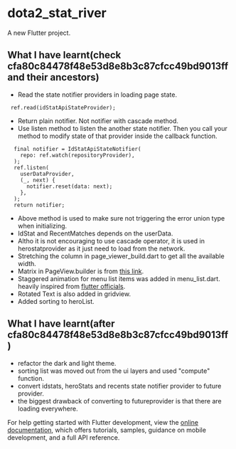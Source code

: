 # dota2_stat_river

A new Flutter project.

## What I have learnt(check cfa80c84478f48e53d8e8b3c87cfcc49bd9013ff and their ancestors)
- Read the state notifier providers in loading page state.
```
 ref.read(idStatApiStateProvider);
 ```
- Return plain notifier. Not notifier with cascade method.
- Use listen method to listen the another state notifier. Then you call your method to modify state of that provider inside the callback function.

```
  final notifier = IdStatApiStateNotifier(
    repo: ref.watch(repositoryProvider),
  );
  ref.listen(
    userDataProvider,
    (_, next) {
      notifier.reset(data: next);
    },
  );
  return notifier;
```
- Above method is used to make sure not triggering the error union type when initializing.
- IdStat and RecentMatches depends on the userData.
- Altho it is not encouraging to use cascade operator, it is used in herostatprovider as it just need to load from the network.
- Stretching the column in page_viewer_build.dart to get all the available width.
- Matrix in PageView.builder is from [this link](https://www.youtube.com/watch?v=U61kyISnPZQ&t=1919s).
- Staggered animation for menu list items was added in menu_list.dart. heavily inspired from [flutter officials](https://docs.flutter.dev/cookbook/effects/staggered-menu-animation).
- Rotated Text is also added in gridview.
- Added sorting to heroList.

## What I have learnt(after cfa80c84478f48e53d8e8b3c87cfcc49bd9013ff)

- refactor the dark and light theme.
- sorting list was moved out from the ui layers and used "compute" function.
- convert idstats, heroStats and recents state notifier provider to future provider.
- the biggest drawback of converting to futureprovider is that there are loading everywhere.


For help getting started with Flutter development, view the
[online documentation](https://docs.flutter.dev/), which offers tutorials,
samples, guidance on mobile development, and a full API reference.
